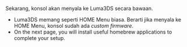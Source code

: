 Sekarang, konsol akan menyala ke Luma3DS secara bawaan.

- Luma3DS memang seperti HOME Menu biasa. Berarti jika menyala ke HOME Menu, konsol sudah ada _custom firmware_.
- On the next page, you will install useful homebrew applications to complete your setup.

